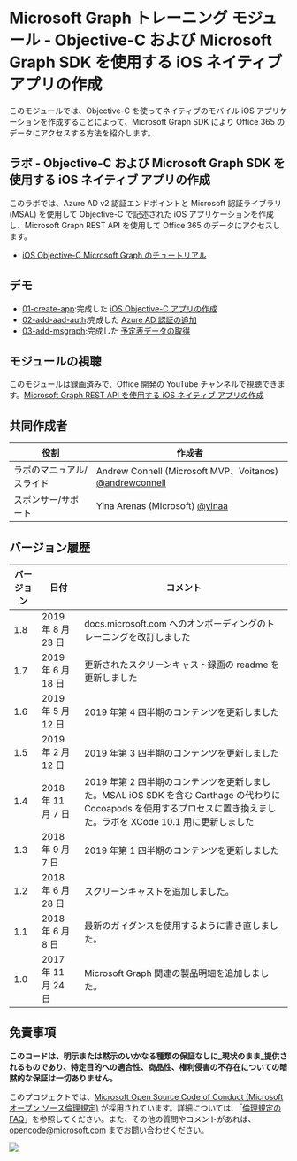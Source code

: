 # Microsoft Graph トレーニング モジュール - Objective-C および Microsoft Graph SDK を使用する iOS ネイティブ アプリの作成

このモジュールでは、Objective-C を使ってネイティブのモバイル iOS アプリケーションを作成することによって、Microsoft Graph SDK により Office 365 のデータにアクセスする方法を紹介します。

## ラボ - Objective-C および Microsoft Graph SDK を使用する iOS ネイティブ アプリの作成

このラボでは、Azure AD v2 認証エンドポイントと Microsoft 認証ライブラリ (MSAL) を使用して Objective-C で記述された iOS アプリケーションを作成し、Microsoft Graph REST API を使用して Office 365 のデータにアクセスします。

- [iOS Objective-C Microsoft Graph のチュートリアル](https://docs.microsoft.com/graph/tutorials/ios-objectivec)

## デモ

- [01-create-app](demos/01-create-app):完成した [iOS Objective-C アプリの作成](https://docs.microsoft.com/graph/tutorials/ios-objectivec?tutorial-step=1)
- [02-add-aad-auth](demos/02-add-aad-auth):完成した [Azure AD 認証の追加](https://docs.microsoft.com/graph/tutorials/ios-objectivec?tutorial-step=3)
- [03-add-msgraph](demos/03-add-msgraph):完成した [予定表データの取得](https://docs.microsoft.com/graph/tutorials/ios-objectivec?tutorial-step=4)

## モジュールの視聴

このモジュールは録画済みで、Office 開発の YouTube チャンネルで視聴できます。[Microsoft Graph REST API を使用する iOS ネイティブ アプリの作成](https://youtu.be/Gg8Qy1Dqyzw)

## 共同作成者

| 役割 | 作成者 |
| -------------------- | ------------------------------------------------------------------------------------- |
| ラボのマニュアル/スライド | Andrew Connell (Microsoft MVP、Voitanos) [@andrewconnell](//github.com/andrewconnell) |
| スポンサー/サポート | Yina Arenas (Microsoft) [@yinaa](//github.com/yinaa) |

## バージョン履歴

| バージョン | 日付 | コメント |
| ------- | ------------------ | ------------------------------------------------------------------------------------------------------------------------------------ |
| 1.8 | 2019 年 8 月 23 日 | docs.microsoft.com へのオンボーディングのトレーニングを改訂しました |
| 1.7 | 2019 年 6 月 18 日 | 更新されたスクリーンキャスト録画の readme を更新しました |
| 1.6 | 2019 年 5 月 12 日 | 2019 年第 4 四半期のコンテンツを更新しました |
| 1.5 | 2019 年 2 月 12 日 | 2019 年第 3 四半期のコンテンツを更新しました |
| 1.4 | 2018 年 11 月 7 日 | 2019 年第 2 四半期のコンテンツを更新しました。MSAL iOS SDK を含む Carthage の代わりに Cocoapods を使用するプロセスに置き換えました。ラボを XCode 10.1 用に更新しました |
| 1.3 | 2018 年 9 月 7 日 | 2019 年第 1 四半期のコンテンツを更新しました |
| 1.2 | 2018 年 6 月 28 日 | スクリーンキャストを追加しました。 |
| 1.1 | 2018 年 6 月 8 日 | 最新のガイダンスを使用するように書き直しました。 |
| 1.0 | 2017 年 11 月 24 日 | Microsoft Graph 関連の製品明細を追加しました。 |

## 免責事項

**このコードは、明示または黙示のいかなる種類の保証なしに_現状のまま_提供されるものであり、特定目的への適合性、商品性、権利侵害の不存在についての暗黙的な保証は一切ありません。**

このプロジェクトでは、[Microsoft Open Source Code of Conduct (Microsoft オープン ソース倫理規定)](https://opensource.microsoft.com/codeofconduct/) が採用されています。詳細については、「[倫理規定の FAQ](https://opensource.microsoft.com/codeofconduct/faq/)」を参照してください。また、その他の質問やコメントがあれば、[opencode@microsoft.com](mailto:opencode@microsoft.com) までお問い合わせください。

<img src="https://telemetry.sharepointpnp.com/msgraph-training-ios-objectivec" />
